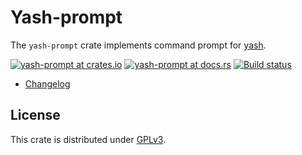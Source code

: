 # Yash-prompt

The `yash-prompt` crate implements command prompt for [yash](../README.md).

[![yash-prompt at crates.io](https://img.shields.io/crates/v/yash-prompt.svg)](https://crates.io/crates/yash-prompt)
[![yash-prompt at docs.rs](https://docs.rs/yash-prompt/badge.svg)](https://docs.rs/yash-prompt)
[![Build status](https://github.com/magicant/yash-rs/actions/workflows/ci.yml/badge.svg)](https://github.com/magicant/yash-rs/actions/workflows/ci.yml)

- [Changelog](CHANGELOG.md)

## License

This crate is distributed under [GPLv3](LICENSE-GPL).
